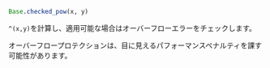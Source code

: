 ```julia
Base.checked_pow(x, y)
```

`^(x,y)`を計算し、適用可能な場合はオーバーフローエラーをチェックします。

オーバーフロープロテクションは、目に見えるパフォーマンスペナルティを課す可能性があります。
